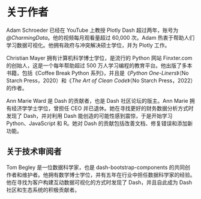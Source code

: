# <samp class="SANS_Futura_Std_Bold_B_11">关于作者</samp>

Adam Schroeder 已经在 YouTube 上教授 Plotly Dash 超过两年，账号为 *@CharmingData*。他的视频每月观看量超过 60,000 次。Adam 热衷于帮助人们学习数据可视化。他拥有政府与冲突解决硕士学位，并为 Plotly 工作。

Christian Mayer 拥有计算机科学博士学位，是流行的 Python 网站 Finxter.com 的创始人，这是一个每年帮助超过 500 万人学习编程的教育平台。他出版了多本书籍，包括《Coffee Break Python 系列》，并且是《*Python One-Liners*》（No Starch Press，2020）和《*The Art of Clean Code*》（No Starch Press，2022）的作者。

Ann Marie Ward 是 Dash 的贡献者，也是 Dash 社区论坛的版主。Ann Marie 拥有经济学学士学位，曾担任 CEO 并已退休。她在寻找更好的财务数据分析方式时发现了 Dash，并对利用 Dash 能创造的可能性感到震惊，于是开始学习 Python、JavaScript 和 R。她对 Dash 的贡献包括改善文档、修复错误和添加新功能。

## <samp class="SANS_Futura_Std_Bold_B_11">关于技术审阅者</samp>

Tom Begley 是一位数据科学家，也是 dash-bootstrap-components 的共同创作者和维护者。他拥有数学博士学位，并有五年在行业中担任数据科学家的经验。他在寻找为客户构建互动数据可视化的方式时发现了 Dash，并且自此成为 Dash 社区和生态系统的积极贡献者。
